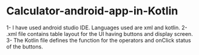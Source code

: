 # Calculator-android-app-in-Kotlin
1- I have used android studio IDE. Languages used are xml and kotlin. 
2- .xml file contains table layout for the UI having buttons and display screen.
3- The Kotlin file defines the function for the operators and onClick status of the buttons. 
